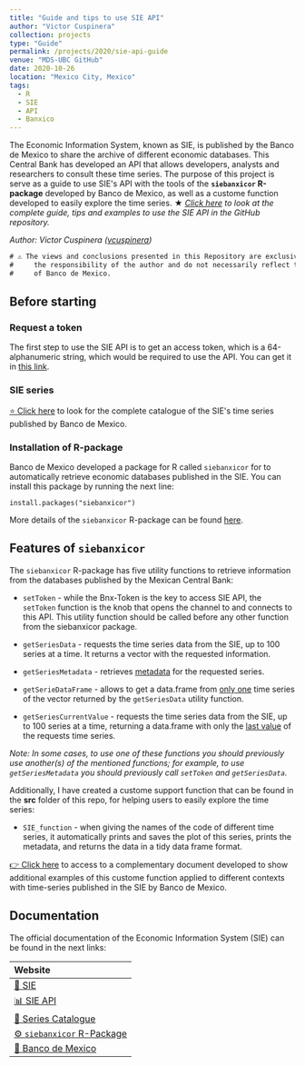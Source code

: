 ```yaml
---
title: "Guide and tips to use SIE API"
author: "Victor Cuspinera"
collection: projects
type: "Guide"
permalink: /projects/2020/sie-api-guide
venue: "MDS-UBC GitHub"
date: 2020-10-26
location: "Mexico City, Mexico"
tags:
  - R
  - SIE
  - API
  - Banxico
---
```


The Economic Information System, known as SIE, is published by the Banco de Mexico to share the archive of different economic databases. This Central Bank has developed an API that allows developers, analysts and researchers to consult these time series.  The purpose of this project is serve as a guide to use SIE's API with the tools of the **`siebanxicor` R-package** developed by Banco de Mexico, as well as a custome function developed to easily explore the time series.
$\bigstar$ *[Click here](https://github.com/UBC-MDS/DSCI_522_Group_409) to look at the complete guide, tips and examples to use the SIE API in the GitHub repository.*  

*Author: Victor Cuspinera ([vcuspinera](https://github.com/vcuspinera))*  

```diff
# ⚠️ The views and conclusions presented in this Repository are exclusively  #
#     the responsibility of the author and do not necessarily reflect those  #
#     of Banco de Mexico.                                                    #
```

## Before starting

### Request a token
The first step to use the SIE API is to get an access token, which is a 64-alphanumeric string, which would be required to use the API. You can get it in [this link](https://www.banxico.org.mx/SieAPIRest/service/v1/token).  

### SIE series

[⭐️ Click here](https://www.banxico.org.mx/SieAPIRest/service/v1/doc/catalogoSeries) to look for the complete catalogue of the SIE's time series published by Banco de Mexico.

### Installation of R-package
Banco de Mexico developed a package for R called `siebanxicor` for to automatically retrieve economic databases published in the SIE. You can install this package by running the next line:

```{r}
install.packages("siebanxicor")
```

More details of the `siebanxicor` R-package can be found [here](https://cran.r-project.org/web/packages/siebanxicor/siebanxicor.pdf).

## Features of `siebanxicor`

The `siebanxicor` R-package has five utility functions to retrieve information from the databases published by the Mexican Central Bank: 

- `setToken` - while the Bnx-Token is the key to access SIE API, the `setToken` function is the knob that opens the channel to and connects to this API. This utility function should be called before any other function from the siebanxicor package.  

- `getSeriesData` - requests the time series data from the SIE, up to 100 series at a time. It returns a vector with the requested information.  

- `getSeriesMetadata` - retrieves [metadata](https://en.wikipedia.org/wiki/Metadata) for the requested series.  

- `getSerieDataFrame` - allows to get a data.frame from <u>only one</u> time series of the vector returned by the `getSeriesData` utility function.  

- `getSeriesCurrentValue` - requests the time series data from the SIE, up to 100 series at a time, returning a data.frame with only the <u>last value</u> of the requests time series.  

_Note: In some cases, to use one of these functions you should previously use another(s) of the mentioned functions; for example, to use `getSeriesMetadata` you should previously call `setToken` and `getSeriesData`._  

Additionally, I have created a custome support function that can be found in the __src__ folder of this repo, for helping users to easily explore the time series:  

- `SIE_function` - when giving the names of the code of different time series, it automatically prints and saves the plot of this series, prints the metadata, and returns the data in a tidy data frame format.

[👉 Click here](https://github.com/vcuspinera/SIE_API_guide/blob/main/src/SIE_function_examples.pdf) to access to a complementary document developed to show additional examples of this custome function applied to different contexts with time-series published in the SIE by Banco de Mexico.

## Documentation
The official documentation of the Economic Information System (SIE) can be found in the next links:

| Website |
|:----------|
|[📁 SIE](https://www.banxico.org.mx/SieInternet/) |
|[📊 SIE API](https://www.banxico.org.mx/SieAPIRest/service/v1/?locale=en)|
|[🔎 Series Catalogue](https://www.banxico.org.mx/SieAPIRest/service/v1/doc/catalogoSeries)|
|[⚙️ `siebanxicor` R-Package](https://cran.r-project.org/web/packages/siebanxicor/siebanxicor.pdf)|
|[📌 Banco de Mexico](https://www.banxico.org.mx/indexen.html)|
